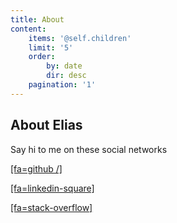 ```yaml
---
title: About
content:
    items: '@self.children'
    limit: '5'
    order:
        by: date
        dir: desc
    pagination: '1'
---
```


## About Elias


Say hi to me on these social networks

[[fa=github /]](https://github.com/Raboo)

[[fa=linkedin-square]](https://linkedin.com/in/elias82)

[[fa=stack-overflow]](https://stackoverflow.com/users/1425670/raboo)
